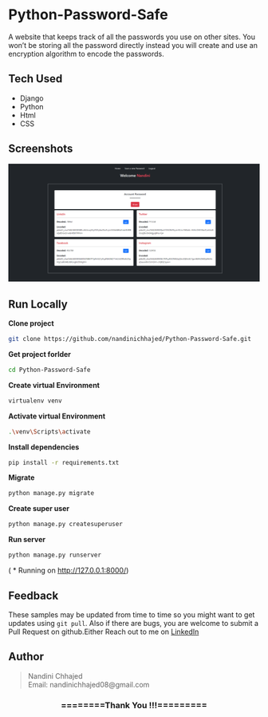 # Python-Password-Safe
A website that keeps track of all the passwords you use on other sites. You won’t be storing all the password directly instead you will create and use an encryption algorithm to encode the passwords.

## Tech Used
- Django
- Python
- Html
- CSS

## Screenshots

![App Screenshot](https://github.com/nandinichhajed/Python-Password-Safe/blob/main/save_password/password/static/Screenshot%20.png)

## Run Locally

**Clone project**

```bash
git clone https://github.com/nandinichhajed/Python-Password-Safe.git
```

**Get project forlder**

```bash
cd Python-Password-Safe
```

**Create virtual Environment**

```bash
virtualenv venv
```

**Activate virtual Environment**

```bash
.\venv\Scripts\activate
```

**Install dependencies**

```bash
pip install -r requirements.txt
```

**Migrate**

```bash
python manage.py migrate
```

 **Create super user**

```bash
python manage.py createsuperuser
```

**Run server**

```bash
python manage.py runserver
```
( * Running on http://127.0.0.1:8000/)

## Feedback

These samples may be updated from time to time so you might want to get updates
using `git pull`.  Also if there are bugs, you are welcome to submit
a Pull Request on github.Either
Reach out to me on [LinkedIn](https://linkedin.com/in/nandinichhajed)

<h2>Author</h2>
<blockquote>
  Nandini Chhajed<br>
  Email: nandinichhajed08@gmail.com
</blockquote>

<div align="center">
    <h3>========Thank You !!!=========</h3>
</div>
